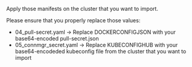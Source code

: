 Apply those manifests on the cluster that you want to import.

Please ensure that you properly replace those values:

* 04_pull-secret.yaml -> Replace DOCKERCONFIGJSON with your
base64-encoded pull-secret.json
* 05_connmgr_secret.yaml -> Replace KUBECONFIGHUB with your
base64-encodeded kubeconfig file from the cluster that
you want to import
